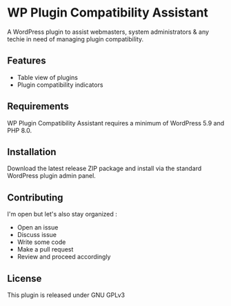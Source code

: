 # WP Plugin Compatibility Assistant
A WordPress plugin to assist webmasters, system administrators & any techie in need of managing plugin compatibility.
## Features
- Table view of plugins
- Plugin compatibility indicators
## Requirements
WP Plugin Compatibility Assistant requires a minimum of WordPress 5.9 and PHP 8.0.
## Installation
Download the latest release ZIP package and install via the standard WordPress plugin admin panel.
## Contributing
I'm open but let's also stay organized :
- Open an issue
- Discuss issue
- Write some code
- Make a pull request
- Review and proceed accordingly
## License
This plugin is released under GNU GPLv3
